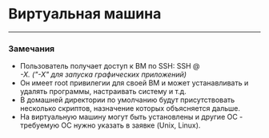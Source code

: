 # Виртуальная машина
---
### Замечания

* Пользователь получает доступ к ВМ по SSH: SSH <user>@<address> -X. ("-X" для запуска графических приложений)
* Он имеет root привилегии для своей ВМ и может устанавливать и удалять программы, настраивать систему и т.д.
* В домашней директории по умолчанию будут присутствовать несколько скриптов, назначение которых объясняется дальше.
* На виртуальную машину могут быть установлены и другие ОС - требуемую ОС нужно указать в заявке (Unix, Linux).
